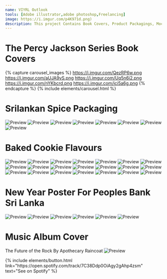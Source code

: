 ```yaml
---
name: VIYRL Outlook
tools: [Adobe illustrator,adobe photoshop,Freelancing]
image: https://i.imgur.com/p4K971d.png)
description: This project Contains Book Covers, Product Packagings, Mockups, Music Album Covers Done By ME :)
---
```


# The Percy Jackson Series Book Covers
{% capture carousel_images %}
https://i.imgur.com/QezRP6w.png
https://i.imgur.com/aUJA9vS.png
https://i.imgur.com/Uq5n6i2.png
https://i.imgur.com/nYKbcrd.png
https://i.imgur.com/ici5a6g.png
{% endcapture %}
{% include elements/carousel.html %}

# Srilankan Spice Packaging 

![Preview](https://i.imgur.com/BBMA78q.jpg)
![Preview](https://i.imgur.com/Qzwbdbf.jpg)
![Preview](https://i.imgur.com/9X3toEK.jpg)
![Preview](https://i.imgur.com/PWmH1pf.jpg)
![Preview](https://i.imgur.com/qh8EAq6.jpg)
![Preview](https://i.imgur.com/sBLXoLv.jpg)
![Preview](https://i.imgur.com/ZhmxXtY.jpg)
![Preview](https://i.imgur.com/hBKipS7.jpg)


# Baked Cookie Flavours

![Preview](https://i.imgur.com/sAGgXuK.png)
![Preview](https://i.imgur.com/Q3Fepho.png)
![Preview](https://i.imgur.com/NrD0y4K.png)
![Preview](https://i.imgur.com/FUR2qL3.png)
![Preview](https://i.imgur.com/y7yPoQ2.png)
![Preview](https://i.imgur.com/C2E5gTL.png)
![Preview](https://i.imgur.com/zQL48lD.png)
![Preview](https://i.imgur.com/GgNFNCh.png)
![Preview](https://i.imgur.com/JCnWkbD.png)
![Preview](https://i.imgur.com/SexbPsJ.png)
![Preview](https://i.imgur.com/MTvlBp8.png)
![Preview](https://i.imgur.com/9DJyzV4.png)
![Preview](https://i.imgur.com/Hb86Jk7.png)
![Preview](https://i.imgur.com/e0BV710.png)
![Preview](https://i.imgur.com/arQ3iXW.png)
![Preview](https://i.imgur.com/Qtwj6ru.png)
![Preview](https://i.imgur.com/NCZ2jLT.png)
![Preview](https://i.imgur.com/YMWZR37.png)
![Preview](https://i.imgur.com/koCMOfn.png)
![Preview](https://i.imgur.com/yorBh0f.png)
![Preview](https://i.imgur.com/7vHztEf.png)


# New Year Poster For Peoples Bank Sri Lanka


![Preview](https://i.imgur.com/IraA2Jb.png)
![Preview](https://i.imgur.com/8BRvhk2.png)
![Preview](https://i.imgur.com/KaDb8j4.png)
![Preview](https://i.imgur.com/iZx2Tx3.png)
![Preview](https://i.imgur.com/Ck2ewAK.png)
![Preview](https://i.imgur.com/IZFkgJo.png)



# Music Album Cover
The Future of the Rock By Apothecary Raincoat
![Preview](https://i.imgur.com/ZeWt1hY.jpg)

<p class="text-center">
{% include elements/button.html link="https://open.spotify.com/track/7C38Ddp0OiAgy2gAhp4zsm" text="See on Spotify" %}
</p>
